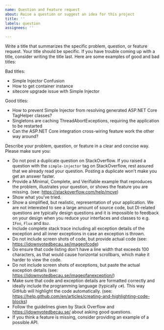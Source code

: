 ```yaml
---
name: Question and Feature request
about: Raise a question or suggest an idea for this project
title: ''
labels: question
assignees: ''

---
```


Write a title that summarizes the specific problem, question, or feature request. Your title should be specific. If you have trouble coming up with a title, consider writing the title last. Here are some examples of good and bad titles:

Bad titles:
* Simple Injector Confusion
* How to get container instance
* sitecore upgrade issue with Simple Injector

Good titles:
* How to prevent Simple Injector from resolving generated ASP.NET Core TagHelper classes?
* Singletons are caching ThreadAbortExceptions, requiring the application to be restarted
* Can the ASP.NET Core integration cross-wiring feature work the other way around?

Describe your problem, question, or feature in a clear and concise way. Please make sure you:

* Do not post a duplicate question on StackOverflow. If you raised a question with the `simple-injector` tag on StackOverflow, rest assured that we already read your question. Posting a duplicate won't make you get an answer faster.
* Provide a Minimal, Complete, and Verifiable example that reproduces the problem, illustrates your question, or shows the feature you are missing. (see: https://stackoverflow.com/help/mcve)
* Show what you've tried.
* Show a simplified, but realistic, representation of your application. We are not interested to see a large amount of source code, but DI-related questions are typically design questions and it is impossible to feedback on your design when you reduce your interfaces and classes to e.g. `IFoo`, `Flux` and `Baz`.
* Include complete stack trace including all exception details of the exception and all inner exceptions in case an exception is thrown.
* Do not include screen shots of code, but provide actual code (see: https://idownvotedbecau.se/imageofcode)
* Do ensure that code listing don't have a line width that exceeds 100 characters, as that would cause horizontal scrollbars, which make it harder to view the code.
* Do not include screen shots of exceptions, but paste the actual exception details (see: https://idownvotedbecau.se/imageofanexception/)
* Make sure that code and exception details are formatted correctly and ideally include the programming language (typically `c#`). This way GitHub will highlight the code automatically. (see: https://help.github.com/en/articles/creating-and-highlighting-code-blocks)
* Follow the guidelines given by Stack Overflow and https://idownvotedbecau.se/ about asking good questions.
* If you think a feature is missing, consider providing an example of a possible API.
